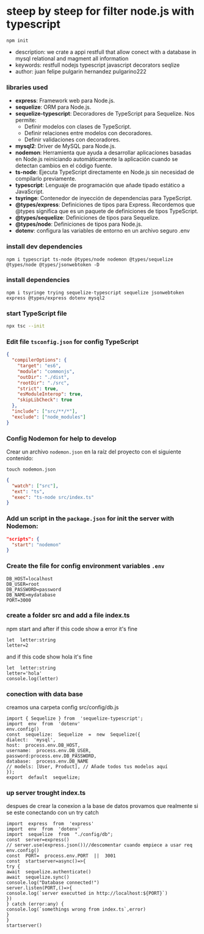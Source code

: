 # steep by steep for filter node.js with typescript

    npm init
    

 - description: we crate a appi restfull that allow conect with a database in mysql relational and magment all information
 - keywords: restfull nodejs typescript javascript decorators seqlize
 - author: juan felipe pulgarin hernandez pulgarino222
### libraries used
 -    **express**: Framework web para Node.js.
-   **sequelize**: ORM para Node.js.
-   **sequelize-typescript**: Decoradores de TypeScript para Sequelize. Nos permite:
    -   Definir modelos con clases de TypeScript.
    -   Definir relaciones entre modelos con decoradores.
    -   Definir validaciones con decoradores.
-   **mysql2**: Driver de MySQL para Node.js.
-   **nodemon**: Herramienta que ayuda a desarrollar aplicaciones basadas en Node.js reiniciando automáticamente la aplicación cuando se detectan cambios en el código fuente.
-   **ts-node**: Ejecuta TypeScript directamente en Node.js sin necesidad de compilarlo previamente.
-   **typescript**: Lenguaje de programación que añade tipado estático a JavaScript.
-   **tsyringe**: Contenedor de inyección de dependencias para TypeScript.
-   **@types/express**: Definiciones de tipos para Express. Recordemos que @types significa que es un paquete de definiciones de tipos TypeScript.
-   **@types/sequelize**: Definiciones de tipos para Sequelize.
-   **@types/node**: Definiciones de tipos para Node.js.
-   **dotenv**: configura las variables de entorno en un archivo seguro .env

### install dev dependencies

    npm i typescript ts-node @types/node nodemon @types/sequelize @types/node @types/jsonwebtoken -D

### install  dependencies

    npm i tsyringe trying sequelize-typescript sequelize jsonwebtoken express @types/express dotenv mysql2


### start TypeScript file
```bash
npx tsc --init
```
### Edit file `tsconfig.json` for config TypeScript
```json
{
  "compilerOptions": {
    "target": "es6",
    "module": "commonjs",
    "outDir": "./dist",
    "rootDir": "./src",
    "strict": true,
    "esModuleInterop": true,
    "skipLibCheck": true
  },
  "include": ["src/**/*"],
  "exclude": ["node_modules"]
}
```

### Config Nodemon for help to develop
Crear un archivo `nodemon.json` en la raíz del proyecto con el siguiente contenido:

    touch nodemon.json

```json
{
  "watch": ["src"],
  "ext": "ts",
  "exec": "ts-node src/index.ts"
}
```
### Add un script in the `package.json` for init the server with Nodemon:
```json
"scripts": {
  "start": "nodemon"
}
```

### Create the file for config environment variables `.env`
```dotenv
DB_HOST=localhost
DB_USER=root
DB_PASSWORD=password
DB_NAME=mydatabase
PORT=3000
```
### create a folder src and add a file index.ts
npm start and after if this code show a error it's fine 

    let  letter:string
    letter=2
and if this code show hola it's fine

    let  letter:string
    letter='hola'
    console.log(letter)

### conection with data base
creamos una carpeta config src/config/db.js

    import { Sequelize } from  'sequelize-typescript';
    import  env  from  'dotenv'
    env.config()
    const  sequelize:  Sequelize  =  new  Sequelize({
    dialect:  'mysql',
    host:  process.env.DB_HOST,
    username:  process.env.DB_USER,
    password:process.env.DB_PASSWORD,
    database:  process.env.DB_NAME
    // models: [User, Product], // Añade todos tus modelos aquí
    });
    export  default  sequelize;


### up server trought  index.ts
despues de crear la conexion a la base de datos provamos que realmente si se este conectando con un try catch 

    import  express  from  'express'
    import  env  from  'dotenv'
    import  sequelize  from  "./config/db";
    const  server=express()
    // server.use(express.json())//descomentar cuando empiece a usar req
    env.config()
    const  PORT=  process.env.PORT  ||  3001
    const  startserver=async()=>{
    try {
    await  sequelize.authenticate()
    await  sequelize.sync()
    console.log("Database connected!")
    server.listen(PORT,()=>{
    console.log(`server executted in http://localhost:${PORT}`)
    })
    } catch (error:any) {
    console.log(`somethings wrong from index.ts`,error)
    }
    }
    startserver()
    
    
